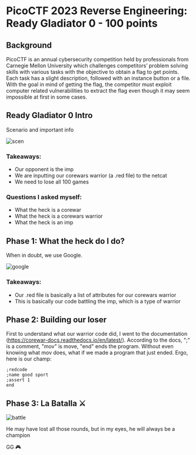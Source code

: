 # PicoCTF 2023 Reverse Engineering: Ready Gladiator 0 - 100 points

## Background
PicoCTF is an annual cybersecurity competition held by professionals from Carnegie Mellon University which challenges competitors’ problem solving skills with various tasks with the objective to obtain a flag to get points. Each task has a slight description, followed with an instance button or a file. With the goal in mind of getting the flag, the competitor must exploit computer related vulnerabilities to extract the flag even though it may seem impossible at first in some cases.

## Ready Gladiator 0 Intro
Scenario and important info

![scen](https://cdn.discordapp.com/attachments/803021452797411348/1087117731255570645/image.png)

### Takeaways:
* Our opponent is the imp
* We are inputting our corewars warrior (a .red file) to the netcat
* We need to lose all 100 games

### Questions I asked myself:
* What the heck is a corewar
* What the heck is a corewars warrior
* What the heck is an imp

## Phase 1: What the heck do I do?
When in doubt, we use Google.

![google](https://cdn.discordapp.com/attachments/803021452797411348/1087118842913902632/image.png)

### Takeaways:
* Our .red file is basically a list of attributes for our corewars warrior
* This is basically our code battling the imp, which is a type of warrior

## Phase 2: Building our loser
First to understand what our warrior code did, I went to the documentation (https://corewar-docs.readthedocs.io/en/latest/). According to the docs, ";" is a comment, "mov" is move, "end" ends the program. Without even knowing what mov does, what if we made a program that just ended. Ergo, here is our champ:
```
;redcode
;name good sport
;assert 1
end
```

## Phase 3: La Batalla  ⚔️
![battle](https://cdn.discordapp.com/attachments/803021452797411348/1087122187372204052/image.png)

He may have lost all those rounds, but in my eyes, he will always be a champion

GG 🎮
